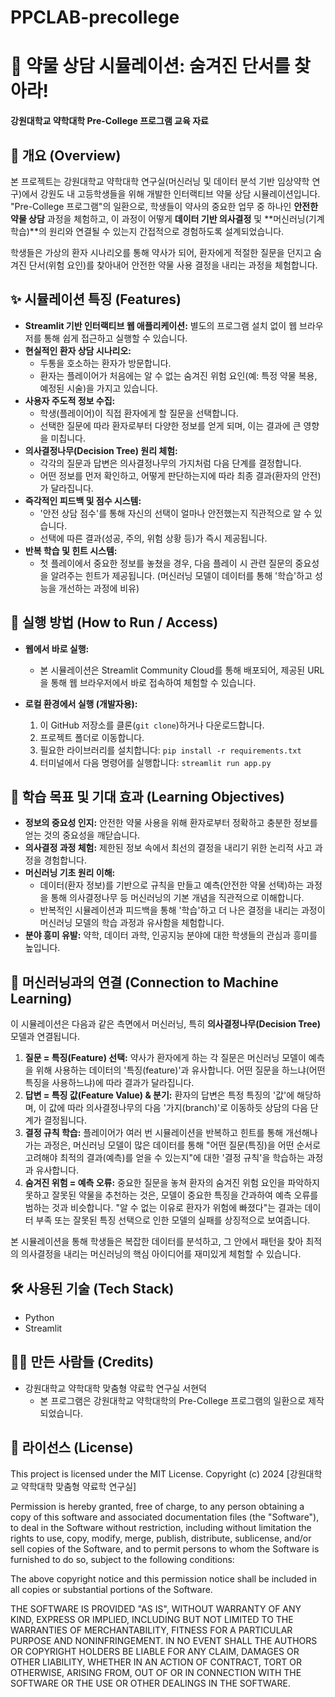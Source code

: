 ﻿# PPCLAB-precollege
# 💊 약물 상담 시뮬레이션: 숨겨진 단서를 찾아라!

**강원대학교 약학대학 Pre-College 프로그램 교육 자료**

## 📌 개요 (Overview)

본 프로젝트는 강원대학교 약학대학 연구실(머신러닝 및 데이터 분석 기반 임상약학 연구)에서 강원도 내 고등학생들을 위해 개발한 인터랙티브 약물 상담 시뮬레이션입니다. "Pre-College 프로그램"의 일환으로, 학생들이 약사의 중요한 업무 중 하나인 **안전한 약물 상담** 과정을 체험하고, 이 과정이 어떻게 **데이터 기반 의사결정** 및 **머신러닝(기계학습)**의 원리와 연결될 수 있는지 간접적으로 경험하도록 설계되었습니다.

학생들은 가상의 환자 시나리오를 통해 약사가 되어, 환자에게 적절한 질문을 던지고 숨겨진 단서(위험 요인)를 찾아내어 안전한 약물 사용 결정을 내리는 과정을 체험합니다.

## ✨ 시뮬레이션 특징 (Features)

* **Streamlit 기반 인터랙티브 웹 애플리케이션:** 별도의 프로그램 설치 없이 웹 브라우저를 통해 쉽게 접근하고 실행할 수 있습니다.
* **현실적인 환자 상담 시나리오:**
    * 두통을 호소하는 환자가 방문합니다.
    * 환자는 플레이어가 처음에는 알 수 없는 숨겨진 위험 요인(예: 특정 약물 복용, 예정된 시술)을 가지고 있습니다.
* **사용자 주도적 정보 수집:**
    * 학생(플레이어)이 직접 환자에게 할 질문을 선택합니다.
    * 선택한 질문에 따라 환자로부터 다양한 정보를 얻게 되며, 이는 결과에 큰 영향을 미칩니다.
* **의사결정나무(Decision Tree) 원리 체험:**
    * 각각의 질문과 답변은 의사결정나무의 가지처럼 다음 단계를 결정합니다.
    * 어떤 정보를 먼저 확인하고, 어떻게 판단하는지에 따라 최종 결과(환자의 안전)가 달라집니다.
* **즉각적인 피드백 및 점수 시스템:**
    * '안전 상담 점수'를 통해 자신의 선택이 얼마나 안전했는지 직관적으로 알 수 있습니다.
    * 선택에 따른 결과(성공, 주의, 위험 상황 등)가 즉시 제공됩니다.
* **반복 학습 및 힌트 시스템:**
    * 첫 플레이에서 중요한 정보를 놓쳤을 경우, 다음 플레이 시 관련 질문의 중요성을 알려주는 힌트가 제공됩니다. (머신러닝 모델이 데이터를 통해 '학습'하고 성능을 개선하는 과정에 비유)

## 🚀 실행 방법 (How to Run / Access)

* **웹에서 바로 실행:**
    * 본 시뮬레이션은 Streamlit Community Cloud를 통해 배포되어, 제공된 URL을 통해 웹 브라우저에서 바로 접속하여 체험할 수 있습니다.

* **로컬 환경에서 실행 (개발자용):**
    1.  이 GitHub 저장소를 클론(`git clone`)하거나 다운로드합니다.
    2.  프로젝트 폴더로 이동합니다.
    3.  필요한 라이브러리를 설치합니다: `pip install -r requirements.txt`
    4.  터미널에서 다음 명령어를 실행합니다: `streamlit run app.py`

## 🎯 학습 목표 및 기대 효과 (Learning Objectives)

* **정보의 중요성 인지:** 안전한 약물 사용을 위해 환자로부터 정확하고 충분한 정보를 얻는 것의 중요성을 깨닫습니다.
* **의사결정 과정 체험:** 제한된 정보 속에서 최선의 결정을 내리기 위한 논리적 사고 과정을 경험합니다.
* **머신러닝 기초 원리 이해:**
    * 데이터(환자 정보)를 기반으로 규칙을 만들고 예측(안전한 약물 선택)하는 과정을 통해 의사결정나무 등 머신러닝의 기본 개념을 직관적으로 이해합니다.
    * 반복적인 시뮬레이션과 피드백을 통해 '학습'하고 더 나은 결정을 내리는 과정이 머신러닝 모델의 학습 과정과 유사함을 체험합니다.
* **분야 흥미 유발:** 약학, 데이터 과학, 인공지능 분야에 대한 학생들의 관심과 흥미를 높입니다.

## 🔗 머신러닝과의 연결 (Connection to Machine Learning)

이 시뮬레이션은 다음과 같은 측면에서 머신러닝, 특히 **의사결정나무(Decision Tree)** 모델과 연결됩니다.

1.  **질문 = 특징(Feature) 선택:** 약사가 환자에게 하는 각 질문은 머신러닝 모델이 예측을 위해 사용하는 데이터의 '특징(feature)'과 유사합니다. 어떤 질문을 하느냐(어떤 특징을 사용하느냐)에 따라 결과가 달라집니다.
2.  **답변 = 특징 값(Feature Value) & 분기:** 환자의 답변은 특정 특징의 '값'에 해당하며, 이 값에 따라 의사결정나무의 다음 '가지(branch)'로 이동하듯 상담의 다음 단계가 결정됩니다.
3.  **결정 규칙 학습:** 플레이어가 여러 번 시뮬레이션을 반복하고 힌트를 통해 개선해나가는 과정은, 머신러닝 모델이 많은 데이터를 통해 "어떤 질문(특징)을 어떤 순서로 고려해야 최적의 결과(예측)를 얻을 수 있는지"에 대한 '결정 규칙'을 학습하는 과정과 유사합니다.
4.  **숨겨진 위험 = 예측 오류:** 중요한 질문을 놓쳐 환자의 숨겨진 위험 요인을 파악하지 못하고 잘못된 약물을 추천하는 것은, 모델이 중요한 특징을 간과하여 예측 오류를 범하는 것과 비슷합니다. "알 수 없는 이유로 환자가 위험에 빠졌다"는 결과는 데이터 부족 또는 잘못된 특징 선택으로 인한 모델의 실패를 상징적으로 보여줍니다.

본 시뮬레이션을 통해 학생들은 복잡한 데이터를 분석하고, 그 안에서 패턴을 찾아 최적의 의사결정을 내리는 머신러닝의 핵심 아이디어를 재미있게 체험할 수 있습니다.

## 🛠️ 사용된 기술 (Tech Stack)

* Python
* Streamlit

## 👨‍🔬 만든 사람들 (Credits)

* 강원대학교 약학대학 맞춤형 약료학 연구실 서현덕
    * 본 프로그램은 강원대학교 약학대학의 Pre-College 프로그램의 일환으로 제작되었습니다.






## 📄 라이선스 (License)

This project is licensed under the MIT License.
Copyright (c) 2024 [강원대학교 약학대학 맞춤형 약료학 연구실]

Permission is hereby granted, free of charge, to any person obtaining a copy
of this software and associated documentation files (the "Software"), to deal
in the Software without restriction, including without limitation the rights
to use, copy, modify, merge, publish, distribute, sublicense, and/or sell
copies of the Software, and to permit persons to whom the Software is
furnished to do so, subject to the following conditions:

The above copyright notice and this permission notice shall be included in all
copies or substantial portions of the Software.

THE SOFTWARE IS PROVIDED "AS IS", WITHOUT WARRANTY OF ANY KIND, EXPRESS OR
IMPLIED, INCLUDING BUT NOT LIMITED TO THE WARRANTIES OF MERCHANTABILITY,
FITNESS FOR A PARTICULAR PURPOSE AND NONINFRINGEMENT. IN NO EVENT SHALL THE
AUTHORS OR COPYRIGHT HOLDERS BE LIABLE FOR ANY CLAIM, DAMAGES OR OTHER
LIABILITY, WHETHER IN AN ACTION OF CONTRACT, TORT OR OTHERWISE, ARISING FROM,
OUT OF OR IN CONNECTION WITH THE SOFTWARE OR THE USE OR OTHER DEALINGS IN THE
SOFTWARE.
